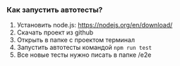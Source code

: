 ### Как запустить автотесты?

1. Установить node.js: https://nodejs.org/en/download/
2. Скачать проект из github
3. Открыть в папке с проектом терминал
4. Запустить автотесты командой `npm run test` 
5. Все новые тесты нужно писать в папке /e2e